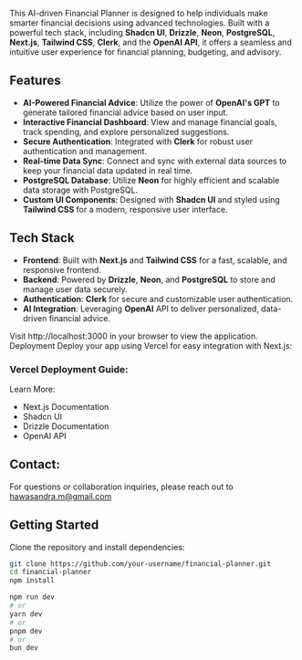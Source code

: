 This AI-driven Financial Planner is designed to help individuals make smarter financial decisions using advanced technologies. Built with a powerful tech stack, including **Shadcn UI**, **Drizzle**, **Neon**, **PostgreSQL**, **Next.js**, **Tailwind CSS**, **Clerk**, and the **OpenAI API**, it offers a seamless and intuitive user experience for financial planning, budgeting, and advisory.

## Features

- **AI-Powered Financial Advice**: Utilize the power of **OpenAI's GPT** to generate tailored financial advice based on user input.
- **Interactive Financial Dashboard**: View and manage financial goals, track spending, and explore personalized suggestions.
- **Secure Authentication**: Integrated with **Clerk** for robust user authentication and management.
- **Real-time Data Sync**: Connect and sync with external data sources to keep your financial data updated in real time.
- **PostgreSQL Database**: Utilize **Neon** for highly efficient and scalable data storage with PostgreSQL.
- **Custom UI Components**: Designed with **Shadcn UI** and styled using **Tailwind CSS** for a modern, responsive user interface.
  
## Tech Stack

- **Frontend**: Built with **Next.js** and **Tailwind CSS** for a fast, scalable, and responsive frontend.
- **Backend**: Powered by **Drizzle**, **Neon**, and **PostgreSQL** to store and manage user data securely.
- **Authentication**: **Clerk** for secure and customizable user authentication.
- **AI Integration**: Leveraging **OpenAI** API to deliver personalized, data-driven financial advice.


Visit http://localhost:3000 in your browser to view the application.
Deployment
Deploy your app using Vercel for easy integration with Next.js:

### Vercel Deployment Guide:

Learn More:
- Next.js Documentation
- Shadcn UI
- Drizzle Documentation
- OpenAI API

## Contact:
For questions or collaboration inquiries, please reach out to hawasandra.m@gmail.com

## Getting Started

Clone the repository and install dependencies:

```bash
git clone https://github.com/your-username/financial-planner.git
cd financial-planner
npm install

npm run dev
# or
yarn dev
# or
pnpm dev
# or
bun dev

